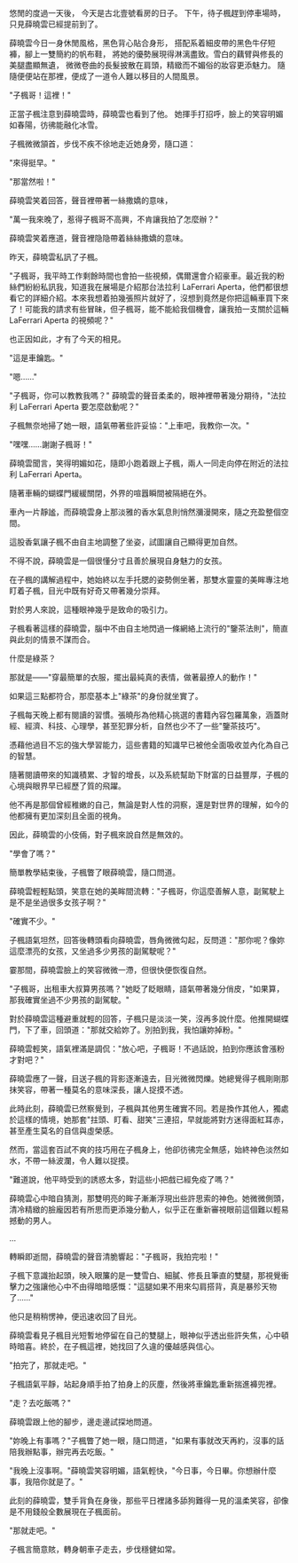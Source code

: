 悠閒的度過一天後，
今天是古北壹號看房的日子。
下午，待子楓趕到停車場時，只見薛曉雲已經提前到了。

薛曉雲今日一身休閒風格，黑色背心貼合身形，
搭配系着細皮帶的黑色牛仔短褲，腳上一雙簡約的帆布鞋，
將她的優勢展現得淋漓盡致。雪白的藕臂與修長的美腿盡顯無遺，
微微卷曲的長髮披散在肩頭，精緻而不媚俗的妝容更添魅力。
隨隨便便站在那裡，便成了一道令人難以移目的人間風景。

"子楓哥！這裡！"

正當子楓注意到薛曉雲時，薛曉雲也看到了他。
她揮手打招呼，臉上的笑容明媚如春陽，彷彿能融化冰雪。

子楓微微頷首，步伐不疾不徐地走近她身旁，隨口道：

"來得挺早。"

"那當然啦！"

薛曉雲笑着回答，聲音裡帶著一絲撒嬌的意味，

"萬一我來晚了，惹得子楓哥不高興，不肯讓我拍了怎麼辦？"

薛曉雲笑着應道，聲音裡隐隐帶着絲絲撒嬌的意味。

昨天，薛曉雲私訊了子楓。

"子楓哥，我平時工作剩餘時間也會拍一些視頻，偶爾還會介紹豪車。最近我的粉絲們紛紛私訊我，知道我在展場是介紹那台法拉利 LaFerrari Aperta，他們都很想看它的詳細介紹。本來我想着拍幾張照片就好了，沒想到竟然是你把這輛車買下來了！可能我的請求有些冒昧，但子楓哥，能不能給我個機會，讓我拍一支關於這輛 LaFerrari Aperta 的視頻呢？"

也正因如此，才有了今天的相見。

"這是車鑰匙。"

"嗯……"

"子楓哥，你可以教教我嗎？"
薛曉雲的聲音柔柔的，眼神裡帶著幾分期待，"法拉利 LaFerrari Aperta 要怎麼啟動呢？"

子楓無奈地掃了她一眼，語氣帶著些許妥協："上車吧，我教你一次。"


"嘿嘿……謝謝子楓哥！"  

薛曉雲聞言，笑得明媚如花，隨即小跑着跟上子楓，兩人一同走向停在附近的法拉利 LaFerrari Aperta。  

隨著車輛的蝴蝶門緩緩關閉，外界的喧囂瞬間被隔絕在外。

車內一片靜謐，而薛曉雲身上那淡雅的香水氣息則悄然瀰漫開來，隨之充盈整個空間。

這股香氣讓子楓不由自主地調整了坐姿，試圖讓自己顯得更加自然。  

不得不說，薛曉雲是一個很懂分寸且善於展現自身魅力的女孩。  

在子楓的講解過程中，她始終以左手托腮的姿勢側坐著，那雙水靈靈的美眸專注地盯着子楓，目光中既有好奇又帶著幾分崇拜。

對於男人來說，這種眼神幾乎是致命的吸引力。  

子楓看著這樣的薛曉雲，腦中不由自主地閃過一條網絡上流行的"鑒茶法則"，簡直與此刻的情景不謀而合。  

什麼是綠茶？  

那就是——"穿最簡單的衣服，擺出最純真的表情，做著最撩人的動作！"  

如果這三點都符合，那麼基本上"綠茶"的身份就坐實了。  

子楓每天晚上都有閱讀的習慣。張曉彤為他精心挑選的書籍內容包羅萬象，涵蓋財經、經濟、科技、心理學，甚至犯罪分析，自然也少不了一些"鑒茶技巧"。

憑藉他過目不忘的強大學習能力，這些書籍的知識早已被他全面吸收並內化為自己的智慧。

隨著閱讀帶來的知識積累、才智的增長，以及系統幫助下財富的日益豐厚，子楓的心境與眼界早已經歷了質的飛躍。

他不再是那個曾經稚嫩的自己，無論是對人性的洞察，還是對世界的理解，如今的他都擁有更加深刻且全面的視角。

因此，薛曉雲的小伎倆，對子楓來說自然是無效的。

"學會了嗎？"

簡單教學結束後，子楓瞥了眼薛曉雲，隨口問道。

薛曉雲輕輕點頭，笑意在她的美眸間流轉："子楓哥，你這麼善解人意，副駕駛上是不是坐過很多女孩子啊？"

"確實不少。"

子楓語氣坦然，回答後轉頭看向薛曉雲，唇角微微勾起，反問道："那你呢？像妳這麼漂亮的女孩，又坐過多少男孩的副駕駛呢？"

霎那間，薛曉雲臉上的笑容微微一滯，但很快便恢復自然。

"子楓哥，出租車大叔算男孩嗎？"她眨了眨眼睛，語氣帶著幾分俏皮，"如果算，那我確實坐過不少男孩的副駕駛。"

對於薛曉雲這種避重就輕的回答，子楓只是淡淡一笑，沒再多說什麼。他推開蝴蝶門，下了車，回頭道："那就交給妳了。別拍到我，我怕讓妳掉粉。"

薛曉雲輕笑，語氣裡滿是調侃："放心吧，子楓哥！不過話說，拍到你應該會漲粉才對吧？"

薛曉雲應了一聲，目送子楓的背影逐漸遠去，目光微微閃爍。她總覺得子楓剛剛那抹笑容，帶著一種莫名的意味深長，讓人捉摸不透。

此時此刻，薛曉雲已然察覺到，子楓與其他男生確實不同。若是換作其他人，獨處於這樣的情境，她那套"拄頭、盯看、甜笑"三連招，早就能將對方迷得面紅耳赤，甚至產生莫名的自信與虛榮感。

然而，當這套百試不爽的技巧用在子楓身上，他卻彷彿完全無感，始終神色淡然如水，不帶一絲波瀾，令人難以捉摸。

"難道說，他平時受到的誘惑太多，對這些小把戲已經免疫了嗎？"

薛曉雲心中暗自猜測，那雙明亮的眸子漸漸浮現出些許思索的神色。她微微側頭，清冷精緻的臉龐因若有所思而更添幾分動人，似乎正在重新審視眼前這個難以輕易撼動的男人。

...

轉瞬即逝間，薛曉雲的聲音清脆響起："子楓哥，我拍完啦！"  

子楓下意識抬起頭，映入眼簾的是一雙雪白、細膩、修長且筆直的雙腿，那視覺衝擊力之強讓他心中不由得暗暗感慨："這腿如果不用來勾肩搭背，真是暴殄天物了……"  

他只是稍稍愣神，便迅速收回了目光。  

薛曉雲看見子楓目光短暫地停留在自己的雙腿上，眼神似乎透出些許失焦，心中頓時暗喜。終於，在子楓這裡，她找回了久違的優越感與信心。  

"拍完了，那就走吧。"  

子楓語氣平靜，站起身順手拍了拍身上的灰塵，然後將車鑰匙重新揣進褲兜裡。  

"走？去吃飯嗎？"  

薛曉雲跟上他的腳步，邊走邊試探地問道。  

"妳晚上有事嗎？"子楓瞥了她一眼，隨口問道，"如果有事就改天再約，沒事的話陪我辦點事，辦完再去吃飯。"  

"我晚上沒事啊。"薛曉雲笑容明媚，語氣輕快，"今日事，今日畢。你想辦什麼事，我陪你就是了。"  

此刻的薛曉雲，雙手背負在身後，那些平日裡諸多舔狗難得一見的溫柔笑容，卻像是不用錢般全數展現在子楓面前。  

"那就走吧。"  

子楓言簡意賅，轉身朝車子走去，步伐穩健如常。  
